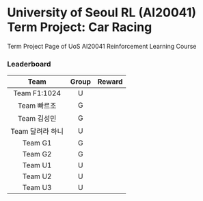 # University of Seoul RL (AI20041) Term Project: Car Racing

Term Project Page of UoS AI20041 Reinforcement Learning Course
 
### Leaderboard

|         Team                   |  Group  |  Reward  |
|:------------------------------:|:-------:|:---------|
|            Team F1:1024              |    U    |         |
|            Team 빠르조              |    G    |          |
|            Team 김성민              |    G    |          |
|            Team 달려라 하니              |    U    |          |
|            Team G1              |    G    |          |
|            Team G2              |    G    |          |
|            Team U1              |    U    |          |
|            Team U2              |    U    |          |
|            Team U3             |    U    |          |
